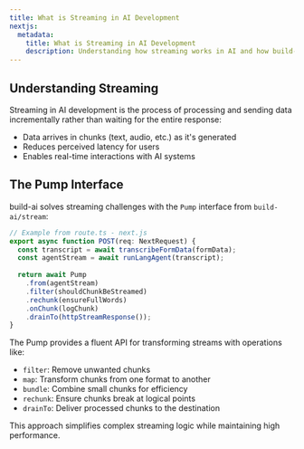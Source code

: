```yaml
---
title: What is Streaming in AI Development
nextjs:
  metadata:
    title: What is Streaming in AI Development
    description: Understanding how streaming works in AI and how build-ai optimizes streaming
---
```


## Understanding Streaming

Streaming in AI development is the process of processing and sending data incrementally rather than waiting for the entire response:

- Data arrives in chunks (text, audio, etc.) as it's generated
- Reduces perceived latency for users
- Enables real-time interactions with AI systems


## The Pump Interface

build-ai solves streaming challenges with the `Pump` interface from `build-ai/stream`:

```typescript
// Example from route.ts - next.js
export async function POST(req: NextRequest) {
  const transcript = await transcribeFormData(formData);
  const agentStream = await runLangAgent(transcript);
  
  return await Pump
    .from(agentStream)
    .filter(shouldChunkBeStreamed)
    .rechunk(ensureFullWords)
    .onChunk(logChunk)
    .drainTo(httpStreamResponse());
}
```

The Pump provides a fluent API for transforming streams with operations like:

- `filter`: Remove unwanted chunks
- `map`: Transform chunks from one format to another
- `bundle`: Combine small chunks for efficiency
- `rechunk`: Ensure chunks break at logical points
- `drainTo`: Deliver processed chunks to the destination

This approach simplifies complex streaming logic while maintaining high performance.
